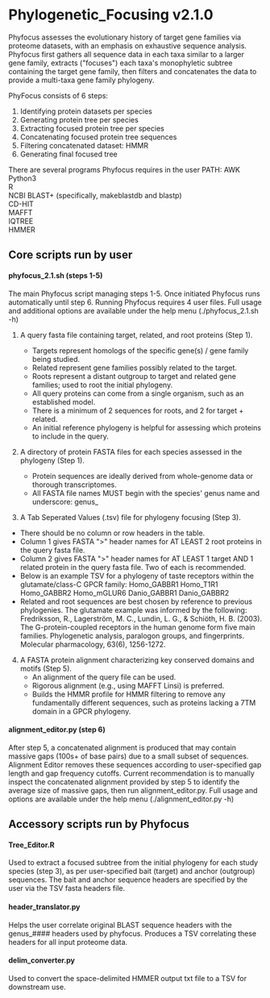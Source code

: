 # Phylogenetic_Focusing v2.1.0
Phyfocus assesses the evolutionary history of target gene families via  proteome datasets, with an emphasis on exhaustive sequence analysis. Phyfocus first gathers all sequence data in each taxa similar to a larger gene family, extracts ("focuses") each taxa's monophyletic subtree containing the target gene family, then filters and concatenates the data to provide a multi-taxa gene family phylogeny.

PhyFocus consists of 6 steps:
1) Identifying protein datasets per species
2) Generating protein tree per species
3) Extracting focused protein tree per species
4) Concatenating focused protein tree sequences
5) Filtering concatenated dataset: HMMR
6) Generating final focused tree

There are several programs Phyfocus requires in the user PATH:
AWK  
Python3  
R  
NCBI BLAST+ (specifically, makeblastdb and blastp)  
CD-HIT  
MAFFT  
IQTREE  
HMMER  

## Core scripts run by user

#### phyfocus_2.1.sh (steps 1-5)
The main Phyfocus script managing steps 1-5. Once initiated Phyfocus runs automatically until step 6. Running Phyfocus requires 4 user files. Full usage and additional options are available under the help menu (./phyfocus_2.1.sh -h)

1) A query fasta file containing target, related, and root proteins (Step 1).
   - Targets represent homologs of the specific gene(s) / gene family being studied.
   - Related represent gene families possibly related to the target.
   - Roots represent a distant outgroup to target and related gene families; used to root the initial phylogeny.
   - All query proteins can come from a single organism, such as an established model.
   - There is a minimum of 2 sequences for roots, and 2 for target + related.
   - An initial reference phylogeny is helpful for assessing which proteins to include in the query.

2) A directory of protein FASTA files for each species assessed in the phylogeny (Step 1).
    - Protein sequences are ideally derived from whole-genome data or thorough transcriptomes.
    - All FASTA file names MUST begin with the species' genus name and underscore: genus_

3) A Tab Seperated Values (.tsv) file for phylogeny focusing (Step 3).
- There should be no column or row headers in the table.
- Column 1 gives FASTA ">" header names for AT LEAST 2 root proteins in the query fasta file.
- Column 2 gives FASTA ">" header names for AT LEAST 1 target AND 1 related protein in the query fasta file. Two of each is recommended.
- Below is an example TSV for a phylogeny of taste receptors within the glutamate/class-C GPCR family:
Homo_GABBR1    Homo_T1R1
Homo_GABBR2    Homo_mGLUR6
Danio_GABBR1
Danio_GABBR2
- Related and root sequences are best chosen by reference to previous phylogenies. The glutamate example was informed by the following: Fredriksson, R., Lagerström, M. C., Lundin, L. G., & Schiöth, H. B. (2003). The G-protein-coupled receptors in the human genome form five main families. Phylogenetic analysis, paralogon groups, and fingerprints. Molecular pharmacology, 63(6), 1256-1272.

4) A FASTA protein alignment characterizing key conserved domains and motifs (Step 5).
    - An alignment of the query file can be used.
    - Rigorous alignment (e.g., using MAFFT Linsi) is preferred.
    - Builds the HMMR profile for HMMR filtering to remove any fundamentally different sequences,
      such as proteins lacking a 7TM domain in a GPCR phylogeny.

#### alignment_editor.py (step 6)
After step 5, a concatenated alignment is produced that may contain massive gaps (100s+ of base pairs) due to a small subset of sequences. Alignment Editor removes these sequences according to user-specified gap length and gap frequency cutoffs. Current recommendation is to manually inspect the concatenated alignment provided by step 5 to identify the average size of massive gaps, then run alignment_editor.py. Full usage and options are available under the help menu (./alignment_editor.py -h)

## Accessory scripts run by Phyfocus  

#### Tree_Editor.R
Used to extract a focused subtree from the initial phylogeny for each study species (step 3), as per user-specified bait (target) and anchor (outgroup) sequences. The bait and anchor sequence headers are specified by the user via the TSV fasta headers file. 

#### header_translator.py
Helps the user correlate original BLAST sequence headers with the genus_#### headers used by phyfocus. Produces a TSV correlating these headers for all input proteome data.

#### delim_converter.py
Used to convert the space-delimited HMMER output txt file to a TSV for downstream use.
